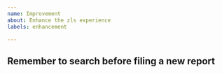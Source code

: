 ```yaml
---
name: Improvement
about: Enhance the zls experience
labels: enhancement

---
```


## Remember to search before filing a new report

